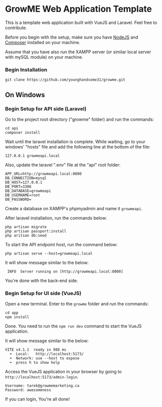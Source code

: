 # GrowME Web Application Template
This is a template web application built with VueJS and Laravel. Feel free to contribute.

Before you begin with the setup, make sure you have [NodeJS](https://nodejs.org/en/download) and [Composer](https://getcomposer.org/download/) installed on your machine.

Assume that you have also run the XAMPP server (or similar local server with mySQL module) on your machine.

### Begin Installation

```
git clone https://github.com/younghandsome31/growme.git
```

## On Windows

### Begin Setup for API side (Laravel)
Go to the project root directory ("growme" folder) and run the commands:

```
cd api
composer install
```

Wait until the laravel installation is complete. While waiting, go to your windows' "hosts" file and add the following line at the bottom of the file:

```
127.0.0.1 growmeapi.local
```

Also, update the laravel ".env" file at the "api" root folder:

```
APP_URL=http://growmeapi.local:8000
DB_CONNECTION=mysql
DB_HOST=127.0.0.1
DB_PORT=3306
DB_DATABASE=growmeapi
DB_USERNAME=root
DB_PASSWORD=
```

Create a database on XAMPP's phpmyadmin and name it `growmeapi`.

After laravel installation, run the commands below:

```
php artisan migrate
php artisan passport:install
php aritsan db:seed
```

To start the API endpoint host, run the command below:

```
php artisan serve --host=growmeapi.local
```

It will show message similar to the below:

```
 INFO  Server running on [http://growmeapi.local:8000]
```

You're done with the back-end side.

### Begin Setup for UI side (VueJS)
Open a new terminal. Enter to the `growme` folder and run the commands:

```
cd app
npm install
```

Done. You need to run the `npm run dev` command to start the VueJS application.

It will show message similar to the below:

```
VITE v4.1.1  ready in 988 ms
  ➜  Local:   http://localhost:5173/
  ➜  Network: use --host to expose
  ➜  press h to show help
```

Access the VueJS application in your browser by going to `http://localhost:5173/admin-login`.
```
Username: tarek@growmemarketing.ca
Password: awesomeness
```

If you can login, You're all done!
